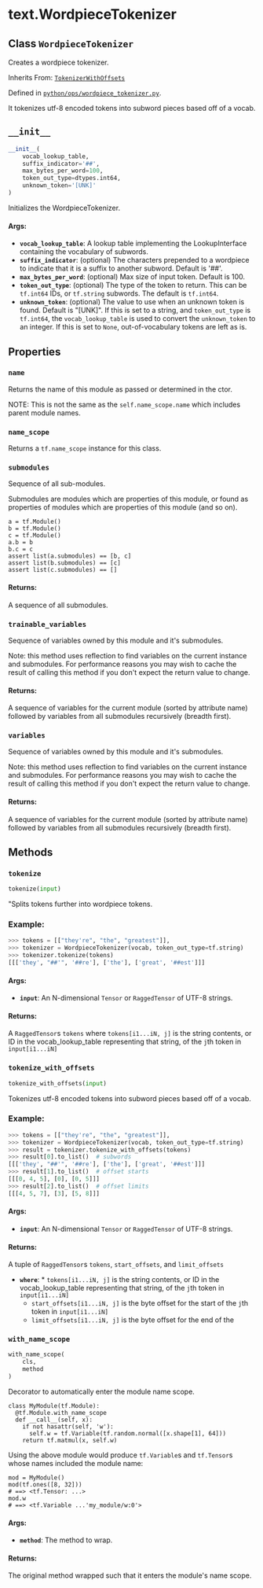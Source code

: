 <div itemscope itemtype="http://developers.google.com/ReferenceObject">
<meta itemprop="name" content="text.WordpieceTokenizer" />
<meta itemprop="path" content="Stable" />
<meta itemprop="property" content="name"/>
<meta itemprop="property" content="name_scope"/>
<meta itemprop="property" content="submodules"/>
<meta itemprop="property" content="trainable_variables"/>
<meta itemprop="property" content="variables"/>
<meta itemprop="property" content="__init__"/>
<meta itemprop="property" content="tokenize"/>
<meta itemprop="property" content="tokenize_with_offsets"/>
<meta itemprop="property" content="with_name_scope"/>
</div>

# text.WordpieceTokenizer

## Class `WordpieceTokenizer`

Creates a wordpiece tokenizer.

Inherits From: [`TokenizerWithOffsets`](../text/TokenizerWithOffsets.md)

Defined in
[`python/ops/wordpiece_tokenizer.py`](https://github.com/tensorflow/text/tree/master/tensorflow_text/python/ops/wordpiece_tokenizer.py).

<!-- Placeholder for "Used in" -->

It tokenizes utf-8 encoded tokens into subword pieces based off of a vocab.

<h2 id="__init__"><code>__init__</code></h2>

```python
__init__(
    vocab_lookup_table,
    suffix_indicator='##',
    max_bytes_per_word=100,
    token_out_type=dtypes.int64,
    unknown_token='[UNK]'
)
```

Initializes the WordpieceTokenizer.

#### Args:

*   <b>`vocab_lookup_table`</b>: A lookup table implementing the LookupInterface
    containing the vocabulary of subwords.
*   <b>`suffix_indicator`</b>: (optional) The characters prepended to a
    wordpiece to indicate that it is a suffix to another subword. Default is
    '##'.
*   <b>`max_bytes_per_word`</b>: (optional) Max size of input token. Default
    is 100.
*   <b>`token_out_type`</b>: (optional) The type of the token to return. This
    can be `tf.int64` IDs, or `tf.string` subwords. The default is `tf.int64`.
*   <b>`unknown_token`</b>: (optional) The value to use when an unknown token is
    found. Default is "[UNK]". If this is set to a string, and `token_out_type`
    is `tf.int64`, the `vocab_lookup_table` is used to convert the
    `unknown_token` to an integer. If this is set to `None`, out-of-vocabulary
    tokens are left as is.

## Properties

<h3 id="name"><code>name</code></h3>

Returns the name of this module as passed or determined in the ctor.

NOTE: This is not the same as the `self.name_scope.name` which includes parent
module names.

<h3 id="name_scope"><code>name_scope</code></h3>

Returns a `tf.name_scope` instance for this class.

<h3 id="submodules"><code>submodules</code></h3>

Sequence of all sub-modules.

Submodules are modules which are properties of this module, or found as
properties of modules which are properties of this module (and so on).

```
a = tf.Module()
b = tf.Module()
c = tf.Module()
a.b = b
b.c = c
assert list(a.submodules) == [b, c]
assert list(b.submodules) == [c]
assert list(c.submodules) == []
```

#### Returns:

A sequence of all submodules.

<h3 id="trainable_variables"><code>trainable_variables</code></h3>

Sequence of variables owned by this module and it's submodules.

Note: this method uses reflection to find variables on the current instance and
submodules. For performance reasons you may wish to cache the result of calling
this method if you don't expect the return value to change.

#### Returns:

A sequence of variables for the current module (sorted by attribute name)
followed by variables from all submodules recursively (breadth first).

<h3 id="variables"><code>variables</code></h3>

Sequence of variables owned by this module and it's submodules.

Note: this method uses reflection to find variables on the current instance and
submodules. For performance reasons you may wish to cache the result of calling
this method if you don't expect the return value to change.

#### Returns:

A sequence of variables for the current module (sorted by attribute name)
followed by variables from all submodules recursively (breadth first).

## Methods

<h3 id="tokenize"><code>tokenize</code></h3>

```python
tokenize(input)
```

"Splits tokens further into wordpiece tokens.

### Example:

```python
>>> tokens = [["they're", "the", "greatest"]],
>>> tokenizer = WordpieceTokenizer(vocab, token_out_type=tf.string)
>>> tokenizer.tokenize(tokens)
[[['they', "##'", '##re'], ['the'], ['great', '##est']]]
```

#### Args:

*   <b>`input`</b>: An N-dimensional `Tensor` or `RaggedTensor` of UTF-8
    strings.

#### Returns:

A `RaggedTensor`s `tokens` where `tokens[i1...iN, j]` is the string contents, or
ID in the vocab_lookup_table representing that string, of the `j`th token in
`input[i1...iN]`

<h3 id="tokenize_with_offsets"><code>tokenize_with_offsets</code></h3>

```python
tokenize_with_offsets(input)
```

Tokenizes utf-8 encoded tokens into subword pieces based off of a vocab.

### Example:

```python
>>> tokens = [["they're", "the", "greatest"]],
>>> tokenizer = WordpieceTokenizer(vocab, token_out_type=tf.string)
>>> result = tokenizer.tokenize_with_offsets(tokens)
>>> result[0].to_list()  # subwords
[[['they', "##'", '##re'], ['the'], ['great', '##est']]]
>>> result[1].to_list()  # offset starts
[[[0, 4, 5], [0], [0, 5]]]
>>> result[2].to_list()  # offset limits
[[[4, 5, 7], [3], [5, 8]]]
```

#### Args:

*   <b>`input`</b>: An N-dimensional `Tensor` or `RaggedTensor` of UTF-8
    strings.

#### Returns:

A tuple of `RaggedTensor`s `tokens`, `start_offsets`, and `limit_offsets`

*   <b>`where`</b>: * `tokens[i1...iN, j]` is the string contents, or ID in the
    vocab_lookup_table representing that string, of the `j`th token in
    `input[i1...iN]`
    *   `start_offsets[i1...iN, j]` is the byte offset for the start of the
        `j`th token in `input[i1...iN]`
    *   `limit_offsets[i1...iN, j]` is the byte offset for the end of the

<h3 id="with_name_scope"><code>with_name_scope</code></h3>

```python
with_name_scope(
    cls,
    method
)
```

Decorator to automatically enter the module name scope.

```
class MyModule(tf.Module):
  @tf.Module.with_name_scope
  def __call__(self, x):
    if not hasattr(self, 'w'):
      self.w = tf.Variable(tf.random.normal([x.shape[1], 64]))
    return tf.matmul(x, self.w)
```

Using the above module would produce `tf.Variable`s and `tf.Tensor`s whose names
included the module name:

```
mod = MyModule()
mod(tf.ones([8, 32]))
# ==> <tf.Tensor: ...>
mod.w
# ==> <tf.Variable ...'my_module/w:0'>
```

#### Args:

*   <b>`method`</b>: The method to wrap.

#### Returns:

The original method wrapped such that it enters the module's name scope.
